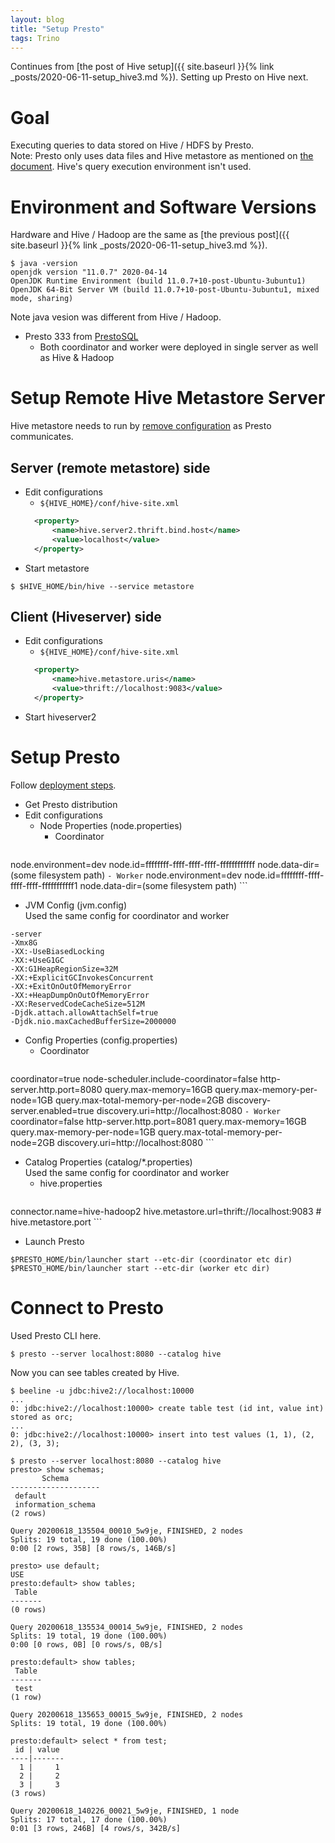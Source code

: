 ```yaml
---
layout: blog
title: "Setup Presto"
tags: Trino
---
```


Continues from [the post of Hive setup]({{ site.baseurl }}{% link _posts/2020-06-11-setup_hive3.md %}).
Setting up Presto on Hive next.
<!--end_excerpt-->

# Goal
Executing queries to data stored on Hive / HDFS by Presto.  
Note: Presto only uses data files and Hive metastore as mentioned on [the document](https://prestosql.io/docs/current/connector/hive.html#overview). Hive's query execution environment isn't used.

# Environment and Software Versions
Hardware and Hive / Hadoop are the same as [the previous post]({{ site.baseurl }}{% link _posts/2020-06-11-setup_hive3.md %}).

```
$ java -version
openjdk version "11.0.7" 2020-04-14
OpenJDK Runtime Environment (build 11.0.7+10-post-Ubuntu-3ubuntu1)
OpenJDK 64-Bit Server VM (build 11.0.7+10-post-Ubuntu-3ubuntu1, mixed mode, sharing)
```
Note java vesion was different from Hive / Hadoop.

- Presto 333 from [PrestoSQL](https://prestosql.io/)
  - Both coordinator and worker were deployed in single server as well as Hive & Hadoop

# Setup Remote Hive Metastore Server
Hive metastore needs to run by [remove configuration](https://cwiki.apache.org/confluence/display/Hive/AdminManual+Metastore+Administration#AdminManualMetastoreAdministration-RemoteMetastoreServer) as Presto communicates.

## Server (remote metastore) side
+ Edit configurations
  - `${HIVE_HOME}/conf/hive-site.xml`
  ```xml
    <property>
        <name>hive.server2.thrift.bind.host</name>
        <value>localhost</value>
    </property>  
  ```
+ Start metastore
```
$ $HIVE_HOME/bin/hive --service metastore
```

## Client (Hiveserver) side
+ Edit configurations
  - `${HIVE_HOME}/conf/hive-site.xml`
  ```xml
    <property>
        <name>hive.metastore.uris</name>
        <value>thrift://localhost:9083</value>
    </property>
  ```
+ Start hiveserver2

# Setup Presto
Follow [deployment steps](https://prestosql.io/docs/current/installation/deployment.html).

+ Get Presto distribution
+ Edit configurations
  - Node Properties (node.properties)
    - Coordinator
    ```
node.environment=dev
node.id=ffffffff-ffff-ffff-ffff-ffffffffffff
node.data-dir=(some filesystem path)
    ```
    - Worker
    ```
node.environment=dev
node.id=ffffffff-ffff-ffff-ffff-fffffffffff1
node.data-dir=(some filesystem path)
    ```
  - JVM Config (jvm.config)  
    Used the same config for coordinator and worker
  ```
-server
-Xmx8G
-XX:-UseBiasedLocking
-XX:+UseG1GC
-XX:G1HeapRegionSize=32M
-XX:+ExplicitGCInvokesConcurrent
-XX:+ExitOnOutOfMemoryError
-XX:+HeapDumpOnOutOfMemoryError
-XX:ReservedCodeCacheSize=512M
-Djdk.attach.allowAttachSelf=true
-Djdk.nio.maxCachedBufferSize=2000000
  ```
  - Config Properties (config.properties)
    - Coordinator
    ```
coordinator=true
node-scheduler.include-coordinator=false
http-server.http.port=8080
query.max-memory=16GB
query.max-memory-per-node=1GB
query.max-total-memory-per-node=2GB
discovery-server.enabled=true
discovery.uri=http://localhost:8080
    ```
    - Worker
    ```
coordinator=false
http-server.http.port=8081
query.max-memory=16GB
query.max-memory-per-node=1GB
query.max-total-memory-per-node=2GB
discovery.uri=http://localhost:8080
    ```
  - Catalog Properties (catalog/*.properties)  
    Used the same config for coordinator and worker
    - hive.properties
    ```
connector.name=hive-hadoop2
hive.metastore.url=thrift://localhost:9083 # hive.metastore.port
    ```
+ Launch Presto
```
$PRESTO_HOME/bin/launcher start --etc-dir (coordinator etc dir)
$PRESTO_HOME/bin/launcher start --etc-dir (worker etc dir)
```
  
# Connect to Presto
Used Presto CLI here.
```
$ presto --server localhost:8080 --catalog hive
```

Now you can see tables created by Hive.
```
$ beeline -u jdbc:hive2://localhost:10000
...
0: jdbc:hive2://localhost:10000> create table test (id int, value int) stored as orc;
...
0: jdbc:hive2://localhost:10000> insert into test values (1, 1), (2, 2), (3, 3);
```

```
$ presto --server localhost:8080 --catalog hive
presto> show schemas;
       Schema
--------------------
 default
 information_schema
(2 rows)

Query 20200618_135504_00010_5w9je, FINISHED, 2 nodes
Splits: 19 total, 19 done (100.00%)
0:00 [2 rows, 35B] [8 rows/s, 146B/s]

presto> use default;
USE
presto:default> show tables;
 Table
-------
(0 rows)

Query 20200618_135534_00014_5w9je, FINISHED, 2 nodes
Splits: 19 total, 19 done (100.00%)
0:00 [0 rows, 0B] [0 rows/s, 0B/s]

presto:default> show tables;
 Table
-------
 test
(1 row)

Query 20200618_135653_00015_5w9je, FINISHED, 2 nodes
Splits: 19 total, 19 done (100.00%)

presto:default> select * from test;
 id | value
----|-------
  1 |     1
  2 |     2
  3 |     3
(3 rows)

Query 20200618_140226_00021_5w9je, FINISHED, 1 node
Splits: 17 total, 17 done (100.00%)
0:01 [3 rows, 246B] [4 rows/s, 342B/s]
```
